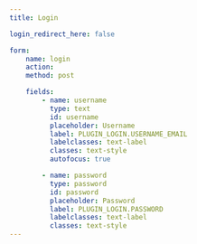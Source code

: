 ```yaml
---
title: Login

login_redirect_here: false

form:
    name: login
    action:
    method: post

    fields:
        - name: username
          type: text
          id: username
          placeholder: Username
          label: PLUGIN_LOGIN.USERNAME_EMAIL
          labelclasses: text-label
          classes: text-style
          autofocus: true

        - name: password
          type: password
          id: password
          placeholder: Password
          label: PLUGIN_LOGIN.PASSWORD
          labelclasses: text-label
          classes: text-style
---
```


